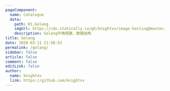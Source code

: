 ```yaml
---
pageComponent:
  name: Catalogue
  data:
    path: 01.Golang
    imgUrl: https://cdn.statically.io/gh/knightxv/image-hosting@master/20230119/go.4wsfmvt6xci0.webp
    description: Golang环境搭建，数据结构
title: Golang
date: 2020-03-11 21:50:53
permalink: /golang/
sidebar: false
article: false
comment: false
editLink: false
author:
  name: knightxv
  link: https://github.com/knightxv
---
```

